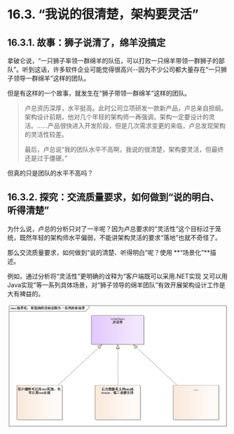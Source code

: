 # 16.3. “我说的很清楚，架构要灵活”

## 16.3.1. 故事：狮子说清了，绵羊没搞定

拿破仑说，“一只狮子率领一群绵羊的队伍，可以打败一只绵羊带领一群狮子的部队”。听到这话，许多软件企业可能觉得很高兴--因为不少公司都大量存在“一只狮子领导一群绵羊”这样的团队。

但是有这样的一个故事，就发生在“狮子带领一群绵羊”这样的团队。

> 卢总资历深厚，水平挺高。此时公司立项研发一款新产品，卢总亲自担纲。架构设计前期，他对几个年轻的架构师一再强调，架构一定要设计的灵活。......产品很快进入开发阶段，但是几次需求变更的来临，卢总发现架构的灵活性较差。
>  
> 最后，卢总说“我的团队水平不高啊，我说的很清楚，架构要灵活，但最终还是过于僵硬。”

但真的只是团队的水平不高吗？

## 16.3.2. 探究：交流质量要求，如何做到“说的明白、听得清楚”

为什么说，卢总的分析只对了一半呢？因为卢总要求的“灵活性”这个目标过于笼统，既然年轻的架构师水平偏弱，不能讲架构灵活的要求“落地”也就不奇怪了。

那么交流质量要求，如何做到“说的清楚、听得明白”呢？使用 **“场景化”**描述。

例如，通过分析将“灵活性”更明确的诠释为“客户端既可以采用.NET实现 又可以用Java实现”等一系列具体场景，对“狮子领导的绵羊团队”有效开展架构设计工作是大有裨益的。

![场景化：将笼统的目标诠释为一系列具体场景](images/场景化：将笼统的目标诠释为一系列具体场景.png)
